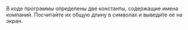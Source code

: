 
В коде программы определены две константы, содержащие имена компаний. Посчитайте их общую длину в символах и выведите ее на экран.
